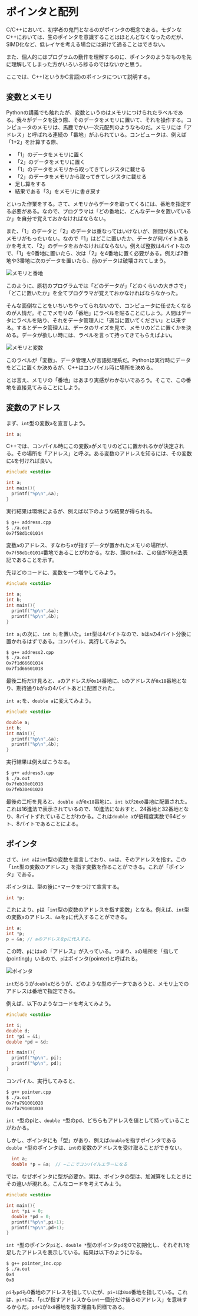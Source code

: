 # ポインタと配列

C/C++において、初学者の鬼門となるのがポインタの概念である。モダンなC++においては、生のポインタを意識することはほとんどなくなったのだが、SIMD化など、低レイヤを考える場合には避けて通ることはできない。

また、個人的にはプログラムの動作を理解するのに、ポインタのようなものを先に理解してしまった方がいろいろ捗るのではないかと思う。

ここでは、C++(というかC言語)のポインタについて説明する。

## 変数とメモリ

Pythonの講義でも触れたが、変数というのはメモリにつけられたラベルである。我々がデータを扱う際、そのデータをメモリに置いて、それを操作する。コンピュータのメモリは、馬鹿でかい一次元配列のようなものだ。メモリには「アドレス」と呼ばれる連続の「番地」がふられている。コンピュータは、例えば「1+2」を計算する際、

* 「1」のデータをメモリに置く
* 「2」のデータをメモリに置く
* 「1」のデータをメモリから取ってきてレジスタに載せる
* 「2」のデータをメモリから取ってきてレジスタに載せる
* 足し算をする
* 結果である「3」をメモリに書き戻す

といった作業をする。さて、メモリからデータを取ってくるには、番地を指定する必要がある。なので、プログラマは「どの番地に、どんなデータを置いているか」を自分で覚えておかなければならない。

また、「1」のデータと「2」のデータは重なってはいけないが、隙間があいてもメモリがもったいない。なので「1」はどこに置いたか、データが何バイトあるかを考えて、「2」のデータをおかなければならない。例えば整数は4バイトなので、「1」を0番地に置いたら、次は「2」を4番地に置く必要がある。例えば2番地や3番地に次のデータを置いたら、前のデータは破壊されてしまう。

![メモリと番地](fig/variable1.png)

このように、原初のプログラムでは「どのデータが」「どのくらいの大きさで」「どこに置いたか」を全てプログラマが覚えておかなければならなかった。

そんな面倒なことをいちいちやってられないので、コンピュータに任せたくなるのが人情だ。そこでメモリの「番地」にラベルを貼ることにしよう。人間はデータにラベルを貼り、それをデータ管理人に「適当に置いてください」と以来する。するとデータ管理人は、データのサイズを見て、メモリのどこに置くかを決める。データが欲しい時には、ラベルを言って持ってきてもらえばよい。

![メモリと変数](fig/variable2.png)

このラベルが「変数」、データ管理人が言語処理系だ。Pythonは実行時にデータをどこに置くか決めるが、C++はコンパイル時に場所を決める。

とは言え、メモリの「番地」はあまり実感がわかないであろう。そこで、この番地を直接見てみることにしよう。

## 変数のアドレス

まず、`int`型の変数`a`を宣言しよう。

```cpp
int a;
```

C++では、コンパイル時にこの変数`a`がメモリのどこに置かれるかが決定される。その場所を「アドレス」と呼ぶ。ある変数のアドレスを知るには、その変数に`&`を付ければ良い。

```cpp
#include <cstdio>

int a;
int main(){
  printf("%p\n",&a);
}
```

実行結果は環境によるが、例えば以下のような結果が得られる。

```sh
$ g++ address.cpp
$ ./a.out
0x7f58d1c01014
```

変数`a`のアドレス、すなわち`a`が指すデータが置かれたメモリの場所が、`0x7f58d1c01014`番地であることがわかる。なお、頭の`0x`は、この値が16進法表記であることを示す。

先ほどのコードに、変数を一つ増やしてみよう。

```cpp
#include <cstdio>

int a;
int b;
int main(){
  printf("%p\n",&a);
  printf("%p\n",&b);
}
```

`int a;`の次に、`int b;`を置いた。`int`型は4バイトなので、`b`は`a`の4バイト分後に置かれるはずである。コンパイル、実行してみよう。

```sh
$ g++ address2.cpp
$ ./a.out
0x7f1d66601014
0x7f1d66601018
```

最後二桁だけ見ると、`a`のアドレスが`0x14`番地に、`b`のアドレスが`0x18`番地となり、期待通り`b`が`a`の4バイトあとに配置された。

`int a;`を、`double a`に変えてみよう。

```cpp
#include <cstdio>

double a;
int b;
int main(){
  printf("%p\n",&a);
  printf("%p\n",&b);
}
```

実行結果は例えばこうなる。

```sh
$ g++ address3.cpp
$ ./a.out
0x7feb30e01018
0x7feb30e01020
```

最後の二桁を見ると、`double a`が`0x18`番地に、`int b`が`20x0`番地に配置された。これは16進法で表示されているので、10進法になおすと、24番地と32番地となり、8バイトずれていることがわかる。これは`double a`が倍精度実数で64ビット、8バイトであることによる。

## ポインタ

さて、`int a`は`int`型の変数を宣言しており、`&a`は、そのアドレスを指す。この「`int`型の変数のアドレス」を指す変数を作ることができる。これが「ポインタ」である。

ポインタは、型の後に`*`マークをつけて宣言する。

```cpp
int *p;
```

これにより、`p`は「`int`型の変数のアドレスを指す変数」となる。例えば、`int`型の変数`a`のアドレス、`&a`を`p`に代入することができる。

```cpp
int a;
int *p;
p = &a; // aのアドレスをpに代入する。
```

この時、`p`には`a`の「アドレス」が入っている。つまり、`a`の場所を「指して(pointing)」いるので、`p`はポインタ(pointer)と呼ばれる。

![ポインタ](fig/pointer.png)

`int`だろうが`double`だろうが、どのような型のデータであろうと、メモリ上でのアドレスは番地で指定できる。

例えば、以下のようなコードを考えてみよう。

```cpp
#include <cstdio>

int i;
double d;
int *pi = &i;
double *pd = &d;

int main(){
  printf("%p\n", pi);
  printf("%p\n", pd);
}
```

コンパイル、実行してみると、

```sh
$ g++ pointer.cpp
$ ./a.out
0x7fa791001028
0x7fa791001030
```

`int *`型のpiと、`double *`型のpd、どちらもアドレスを値として持っていることがわかる。

しかし、ポインタにも「型」があり、例えば`double`を指すポインタである`double *`型のポインタは、`int`の変数のアドレスを受け取ることができない。

```cpp
  int a;
  double *p = &a;　// ←ここでコンパイルエラーになる
```

では、なぜポインタに型が必要か。実は、ポインタの型は、加減算をしたときにその違いが現れる。こんなコードを考えてみよう。

```cpp
#include <cstdio>

int main(){
  int *pi = 0;
  double *pd = 0;
  printf("%p\n",pi+1);
  printf("%p\n",pd+1);
}
```

`int *`型のポインタ`pi`と、`double *`型のポインタ`pd`を0で初期化し、それぞれ1を足したアドレスを表示している。結果は以下のようになる。

```sh
$ g++ pointer_inc.cpp
$ ./a.out
0x4
0x8
```

`pi`も`pd`も0番地のアドレスを指していたが、`pi+1`は`0x4`番地を指している。これは、`pi+1`は、「`pi`が指すアドレスから`int`一個分だけ後ろのアドレス」を意味するからだ。`pd+1`が`0x8`番地を指す理由も同様である。
